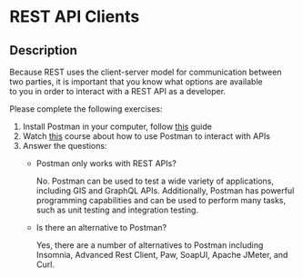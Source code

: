 # REST API Clients

## Description

Because REST uses the client-server model for communication between two parties, it is important that you know what options are available  
to you in order to interact with a REST API as a developer.

Please complete the following exercises:

1. Install Postman in your computer, follow [this](https://learning.postman.com/docs/getting-started/installation-and-updates/) guide
2. Watch [this](https://www.youtube.com/watch?v=VywxIQ2ZXw4) course about how to use Postman to interact with APIs
3. Answer the questions:
   - Postman only works with REST APIs?
      
      No. Postman can be used to test a wide variety of applications, including GIS and GraphQL APIs. 
      Additionally, Postman has powerful programming capabilities and can be used to perform many tasks, 
      such as unit testing and integration testing.
      
   - Is there an alternative to Postman?

       Yes, there are a number of alternatives to Postman including Insomnia, Advanced Rest Client, Paw, SoapUI, Apache JMeter, and Curl.

